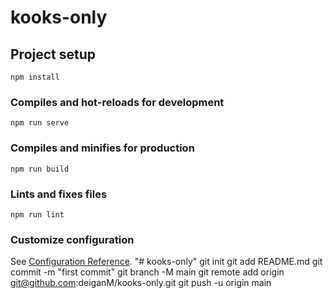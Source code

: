 # kooks-only

## Project setup
```
npm install
```

### Compiles and hot-reloads for development
```
npm run serve
```

### Compiles and minifies for production
```
npm run build
```

### Lints and fixes files
```
npm run lint
```

### Customize configuration
See [Configuration Reference](https://cli.vuejs.org/config/).
"# kooks-only"  git init git add README.md git commit -m "first commit" git branch -M main git remote add origin git@github.com:deiganM/kooks-only.git git push -u origin main
